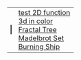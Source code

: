 <html>
  <body>
    <table>
      <tr>
        <td><canvas id="myCanvas" width="100" height="100" style="border:1px solid"></canvas></td>
        <td>
            <a href="2d.html" target="_blank">test 2D function</a><br>
            <a href="3d-color.html" target="_blank">3d in color</a><br>
            <a href="/fractals/tree/tree-enhanced.html" target="_blank">Fractal Tree</a><br>
            <a href="wip" target="_blank">Madelbrot Set</a><br>
            <a href="/fractals/burningship/burningship.html" target="_blank">Burning Ship</a><br>
        </td>
      </tr>
    </table>
  </body>
</html>

